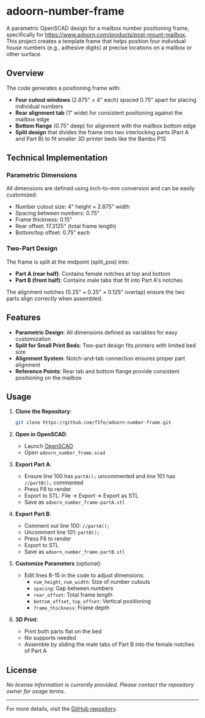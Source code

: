 # adoorn-number-frame

A parametric OpenSCAD design for a mailbox number positioning frame, specifically for https://www.adoorn.com/products/post-mount-mailbox. This project creates a template frame that helps position four individual house numbers (e.g., adhesive digits) at precise locations on a mailbox or other surface.

## Overview

The code generates a positioning frame with:
- **Four cutout windows** (2.875" × 4" each) spaced 0.75" apart for placing individual numbers
- **Rear alignment tab** (1" wide) for consistent positioning against the mailbox edge
- **Bottom flange** (0.75" deep) for alignment with the mailbox bottom edge
- **Split design** that divides the frame into two interlocking parts (Part A and Part B) to fit smaller 3D printer beds like the Bambu P1S

## Technical Implementation

### Parametric Dimensions
All dimensions are defined using inch-to-mm conversion and can be easily customized:
- Number cutout size: 4" height × 2.875" width
- Spacing between numbers: 0.75"
- Frame thickness: 0.15"
- Rear offset: 17.3125" (total frame length)
- Bottom/top offset: 0.75" each

### Two-Part Design
The frame is split at the midpoint (split_pos) into:
- **Part A (rear half)**: Contains female notches at top and bottom
- **Part B (front half)**: Contains male tabs that fit into Part A's notches

The alignment notches (0.25" × 0.25" × 0.125" overlap) ensure the two parts align correctly when assembled.

## Features

- **Parametric Design**: All dimensions defined as variables for easy customization
- **Split for Small Print Beds**: Two-part design fits printers with limited bed size
- **Alignment System**: Notch-and-tab connection ensures proper part alignment
- **Reference Points**: Rear tab and bottom flange provide consistent positioning on the mailbox

## Usage

1. **Clone the Repository**:
   ```bash
   git clone https://github.com/f1fe/adoorn-number-frame.git
   ```

2. **Open in OpenSCAD**:
   - Launch [OpenSCAD](https://www.openscad.org/)
   - Open `adoorn_number_frame.scad`

3. **Export Part A**:
   - Ensure line 100 has `partA();` uncommented and line 101 has `//partB();` commented
   - Press F6 to render
   - Export to STL: File → Export → Export as STL
   - Save as `adoorn_number_frame-partA.stl`

4. **Export Part B**:
   - Comment out line 100: `//partA();`
   - Uncomment line 101: `partB();`
   - Press F6 to render
   - Export to STL
   - Save as `adoorn_number_frame-partB.stl`

5. **Customize Parameters** (optional):
   - Edit lines 8-15 in the code to adjust dimensions:
     - `num_height`, `num_width`: Size of number cutouts
     - `spacing`: Gap between numbers
     - `rear_offset`: Total frame length
     - `bottom_offset`, `top_offset`: Vertical positioning
     - `frame_thickness`: Frame depth

6. **3D Print**:
   - Print both parts flat on the bed
   - No supports needed
   - Assemble by sliding the male tabs of Part B into the female notches of Part A

## License

_No license information is currently provided. Please contact the repository owner for usage terms._

---

For more details, visit the [GitHub repository](https://github.com/f1fe/adoorn-number-frame).
